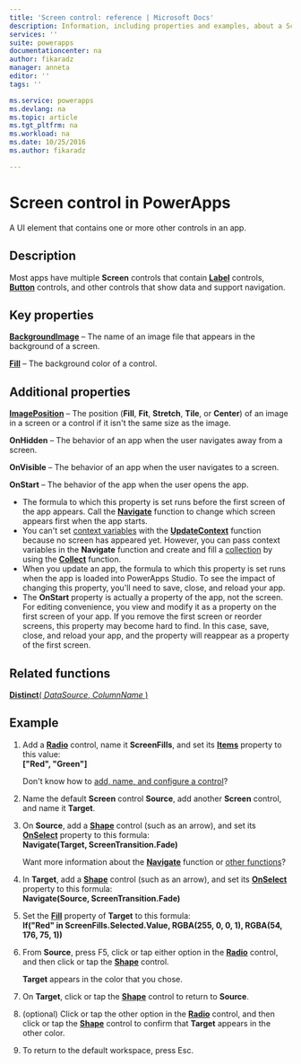 ```yaml
---
title: 'Screen control: reference | Microsoft Docs'
description: Information, including properties and examples, about a Screen control
services: ''
suite: powerapps
documentationcenter: na
author: fikaradz
manager: anneta
editor: ''
tags: ''

ms.service: powerapps
ms.devlang: na
ms.topic: article
ms.tgt_pltfrm: na
ms.workload: na
ms.date: 10/25/2016
ms.author: fikaradz

---
```

# Screen control in PowerApps
A UI element that contains one or more other controls in an app.

## Description
Most apps have multiple **Screen** controls that contain **[Label](control-text-box.md)** controls, **[Button](control-button.md)** controls, and other controls that show data and support navigation.

## Key properties
**[BackgroundImage](../../controls/properties-visual.md)** – The name of an image file that appears in the background of a screen.

**[Fill](properties-color-border.md)** – The background color of a control.

## Additional properties
**[ImagePosition](../../controls/properties-visual.md)** – The position (**Fill**, **Fit**, **Stretch**, **Tile**, or **Center**) of an image in a screen or a control if it isn't the same size as the image.

**OnHidden** – The behavior of an app when the user navigates away from a screen.

**OnVisible** – The behavior of an app when the user navigates to a screen.

**OnStart** – The behavior of the app when the user opens the app.

* The formula to which this property is set runs before the first screen of the app appears. Call the [**Navigate**](../../functions/function-navigate.md) function to change which screen appears first when the app starts.
* You can't set [context variables](../working-with-variables.md) with the [**UpdateContext**](../../functions/function-updatecontext.md) function because no screen has appeared yet. However, you can pass context variables in the **Navigate** function and create and fill a [collection](../working-with-variables.md) by using the [**Collect**](../../functions/function-clear-collect-clearcollect.md) function.
* When you update an app, the formula to which this property is set runs when the app is loaded into PowerApps Studio. To see the impact of changing this property, you'll need to save, close, and reload your app.
* The **OnStart** property is actually a property of the app, not the screen. For editing convenience, you view and modify it as a property on the first screen of your app. If you remove the first screen or reorder screens, this property may become hard to find. In this case, save, close, and reload your app, and the property will reappear as a property of the first screen.

## Related functions
[**Distinct**( *DataSource*, *ColumnName* )](../../functions/function-distinct.md)

## Example
1. Add a **[Radio](control-radio.md)** control, name it **ScreenFills**, and set its **[Items](properties-core.md)** property to this value:<br>
   **["Red", "Green"]**
   
    Don't know how to [add, name, and configure a control](../add-configure-controls.md)?
2. Name the default **Screen** control **Source**, add another **Screen** control, and name it **Target**.
3. On **Source**, add a **[Shape](control-shapes-icons.md)** control (such as an arrow), and set its **[OnSelect](properties-core.md)** property to this formula:<br>
   **Navigate(Target, ScreenTransition.Fade)**
   
    Want more information about the **[Navigate](../../functions/function-navigate.md)** function or [other functions](../formula-reference.md)?
4. In **Target**, add a **[Shape](control-shapes-icons.md)** control (such as an arrow), and set its **[OnSelect](properties-core.md)** property to this formula:<br>
   **Navigate(Source, ScreenTransition.Fade)**
5. Set the **[Fill](properties-color-border.md)** property of **Target** to this formula:<br>
   **If("Red" in ScreenFills.Selected.Value, RGBA(255, 0, 0, 1), RGBA(54, 176, 75, 1))**
6. From **Source**, press F5, click or tap either option in the **[Radio](control-radio.md)** control, and then click or tap the **[Shape](control-shapes-icons.md)** control.
   
    **Target** appears in the color that you chose.
7. On **Target**, click or tap the **[Shape](control-shapes-icons.md)** control to return to **Source**.
8. (optional) Click or tap the other option in the **[Radio](control-radio.md)** control, and then click or tap the **[Shape](control-shapes-icons.md)** control to confirm that **Target** appears in the other color.
9. To return to the default workspace, press Esc.

